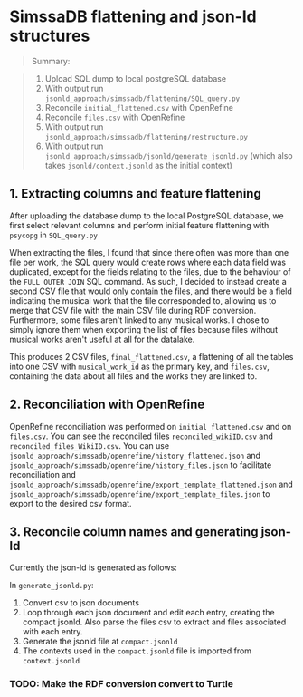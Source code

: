 # SimssaDB flattening and json-ld structures

> Summary:

> 1. Upload SQL dump to local postgreSQL database
> 2. With output run `jsonld_approach/simssadb/flattening/SQL_query.py`
> 3. Reconcile `initial_flattened.csv` with OpenRefine
> 4. Reconcile `files.csv` with OpenRefine
> 5. With output run `jsonld_approach/simssadb/flattening/restructure.py`
> 6. With output run `jsonld_approach/simssadb/jsonld/generate_jsonld.py` (which also takes `jsonld/context.jsonld` as the initial context)

## 1. Extracting columns and feature flattening

After uploading the database dump to the local PostgreSQL database, we first select relevant columns and perform initial feature flattening with `psycopg` in `SQL_query.py`

When extracting the files, I found that since there often was more than one file per work, the SQL query would create rows where each data field was duplicated, except for the fields relating to the files, due to the behaviour of the `FULL OUTER JOIN` SQL command.
As such, I decided to instead create a second CSV file that would only contain the files, and there would be a field indicating the musical work that the file corresponded to, allowing us to merge that CSV file with the main CSV file during RDF conversion.
Furthermore, some files aren't linked to any musical works. I chose to simply ignore them when exporting the list of files because files without musical works aren't useful at all for the datalake.

This produces 2 CSV files, `final_flattened.csv`, a flattening of all the tables into one CSV with `musical_work_id` as the primary key, and `files.csv`, containing the data about all files and the works they are linked to.

## 2. Reconciliation with OpenRefine

OpenRefine reconciliation was performed on `initial_flattened.csv` and on `files.csv`. You can see the reconciled files `reconciled_wikiID.csv` and `reconciled_files_WikiID.csv`. You can use `jsonld_approach/simssadb/openrefine/history_flattened.json` and `jsonld_approach/simssadb/openrefine/history_files.json` to facilitate reconciliation and `jsonld_approach/simssadb/openrefine/export_template_flattened.json` and `jsonld_approach/simssadb/openrefine/export_template_files.json` to export to the desired csv format.

## 3. Reconcile column names and generating json-ld



Currently the json-ld is generated as follows:

In `generate_jsonld.py`:

1. Convert csv to json documents
2. Loop through each json document and edit each entry, creating the compact jsonld. Also parse the files csv to extract and files associated with each entry.
3. Generate the jsonld file at `compact.jsonld`
4. The contexts used in the `compact.jsonld` file is imported from `context.jsonld`

### TODO: Make the RDF conversion convert to Turtle
